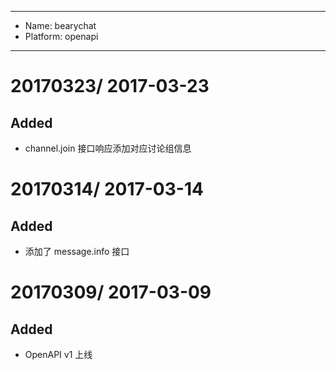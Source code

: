 ----
- Name: bearychat
- Platform: openapi

----

# 20170323/ 2017-03-23
## Added
- channel.join 接口响应添加对应讨论组信息

# 20170314/ 2017-03-14
## Added
- 添加了 message.info 接口

# 20170309/ 2017-03-09
## Added
- OpenAPI v1 上线
